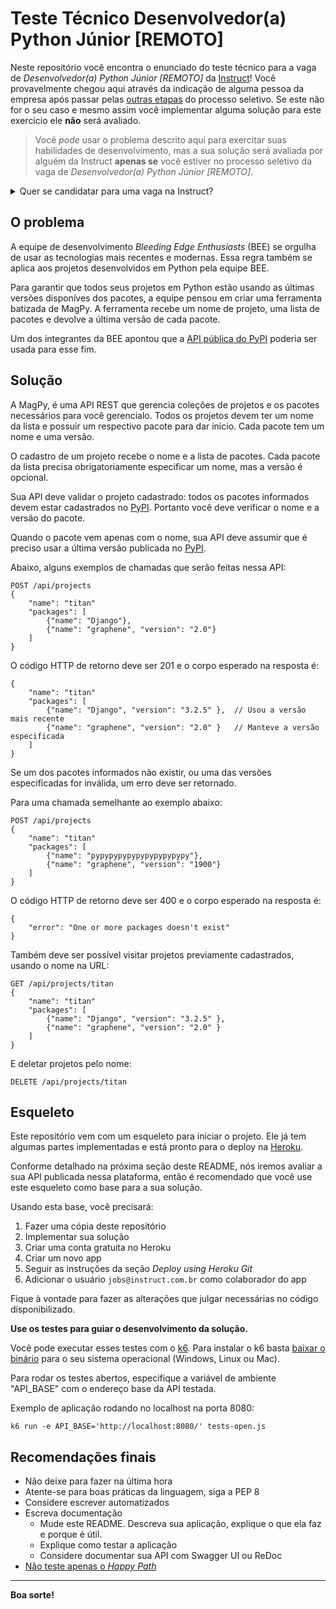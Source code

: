 # Teste Técnico Desenvolvedor(a) Python Júnior [REMOTO]

Neste repositório você encontra o enunciado do teste técnico para a vaga de
_Desenvolvedor(a) Python Júnior [REMOTO]_ da
[Instruct](https://instruct.com.br/)! Você provavelmente chegou aqui através da
indicação de alguma pessoa da empresa após passar pelas
[outras etapas](https://instruct.com.br/trabalhe-com-a-gente/processo-de-selecao/)
do processo seletivo. Se este não for o seu caso e mesmo assim você implementar
alguma solução para este exercício ele **não** será avaliado.

> Você _pode_ usar o problema descrito aqui para exercitar suas habilidades de
> desenvolvimento, mas a sua solução será avaliada por alguém da Instruct
> **apenas se** você estiver no processo seletivo da vaga de _Desenvolvedor(a)
> Python Júnior [REMOTO]_.

<details> 
  <summary>Quer se candidatar para uma vaga na Instruct? </summary>

Siga as instruções no site: https://instruct.com.br/trabalhe-com-a-gente/

Nessa página estão listadas as vagas abertas hoje e todos os detalhes de nosso
processo seletivo. Se não encontrou uma vaga que pareça adequada confira a
página novamente em um ou dois meses, pois ela é atualizada com frequência.

</details>

## O problema

A equipe de desenvolvimento _Bleeding Edge Enthusiasts_ (BEE) se orgulha de
usar as tecnologias mais recentes e modernas. Essa regra também se aplica aos
projetos desenvolvidos em Python pela equipe BEE.

Para garantir que todos seus projetos em Python estão usando as últimas versões
disponíves dos pacotes, a equipe pensou em criar uma ferramenta batizada de
MagPy. A ferramenta recebe um nome de projeto, uma lista de pacotes e devolve a
última versão de cada pacote.

Um dos integrantes da BEE apontou que a
[API pública do PyPI](https://warehouse.readthedocs.io/api-reference/json.html)
poderia ser usada para esse fim.

## Solução

A MagPy, é uma API REST que gerencia coleções de projetos e os pacotes necessários
para você gerencialo. Todos os projetos devem ter um nome da lista e possuir um
respectivo pacote para dar inicio. Cada pacote tem um nome e uma versão.

O cadastro de um projeto recebe o nome e a lista de pacotes. Cada pacote da
lista precisa obrigatoriamente especificar um nome, mas a versão é opcional.

Sua API deve validar o projeto cadastrado: todos os pacotes informados devem
estar cadastrados no [PyPI](https://pypi.org/). Portanto você deve verificar o
nome e a versão do pacote.

Quando o pacote vem apenas com o nome, sua API deve assumir que é preciso usar
a última versão publicada no [PyPI](https://pypi.org/).

Abaixo, alguns exemplos de chamadas que serão feitas nessa API:

```
POST /api/projects
{
    "name": "titan"
    "packages": [
        {"name": "Django"},
        {"name": "graphene", "version": "2.0"}
    ]
}
```

O código HTTP de retorno deve ser 201 e o corpo esperado na resposta é:

```
{
    "name": "titan"
    "packages": [
        {"name": "Django", "version": "3.2.5" },  // Usou a versão mais recente
        {"name": "graphene", "version": "2.0" }   // Manteve a versão especificada
    ]
}
```

Se um dos pacotes informados não existir, ou uma das versões especificadas for
inválida, um erro deve ser retornado.

Para uma chamada semelhante ao exemplo abaixo:

```
POST /api/projects
{
    "name": "titan"
    "packages": [
        {"name": "pypypypypypypypypypypy"},
        {"name": "graphene", "version": "1900"}
    ]
}
```

O código HTTP de retorno deve ser 400 e o corpo esperado na resposta é:

```
{
    "error": "One or more packages doesn't exist"
}
```

Também deve ser possível visitar projetos previamente cadastrados, usando o
nome na URL:

```
GET /api/projects/titan
{
    "name": "titan"
    "packages": [
        {"name": "Django", "version": "3.2.5" },
        {"name": "graphene", "version": "2.0" }
    ]
}
```

E deletar projetos pelo nome:

```
DELETE /api/projects/titan
```

## Esqueleto

Este repositório vem com um esqueleto para iniciar o projeto. Ele já tem
algumas partes implementadas e está pronto para o deploy na [Heroku](https://www.heroku.com/).

Conforme detalhado na próxima seção deste README, nós iremos avaliar a sua API
publicada nessa plataforma, então é recomendado que você use este esqueleto
como base para a sua solução.

Usando esta base, você precisará:

1. Fazer uma cópia deste repositório
2. Implementar sua solução
3. Criar uma conta gratuita no Heroku
4. Criar um novo app
5. Seguir as instruções da seção _Deploy using Heroku Git_
6. Adicionar o usuário `jobs@instruct.com.br` como colaborador do app

Fique à vontade para fazer as alterações que julgar necessárias no código
disponibilizado.

**Use os testes para guiar o desenvolvimento da solução.**

Você pode executar esses testes com o [k6](https://k6.io/). Para instalar o k6
basta [baixar o binário](https://github.com/loadimpact/k6/releases) para o seu
sistema operacional (Windows, Linux ou Mac).

Para rodar os testes abertos, especifique a variável de ambiente "API_BASE"
com o endereço base da API testada.

Exemplo de aplicação rodando no localhost na porta 8080:

```
k6 run -e API_BASE='http://localhost:8080/' tests-open.js
```

## Recomendações finais

- Não deixe para fazer na última hora
- Atente-se para boas práticas da linguagem, siga a PEP 8
- Considere escrever automatizados
- Escreva documentação
  - Mude este README. Descreva sua aplicação, explique o que ela faz e porque é útil.
  - Explique como testar a aplicação
  - Considere documentar sua API com Swagger UI ou ReDoc
- [Não teste apenas o _Happy Path_](https://cucumber.io/blog/test-automation/happy-unhappy-paths-why-you-need-to-test-both/)

---

**Boa sorte!**
